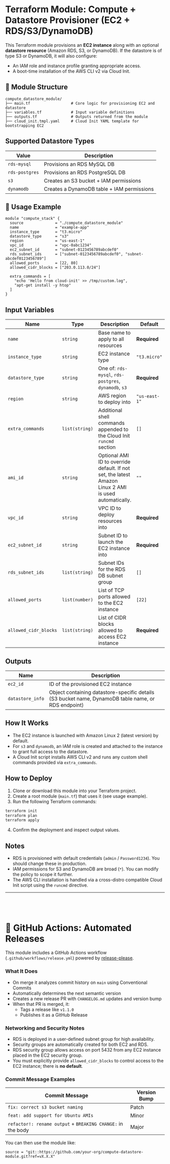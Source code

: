 # Terraform Module: Compute + Datastore Provisioner (EC2 + RDS/S3/DynamoDB)

This Terraform module provisions an **EC2 instance** along with an optional **datastore resource** (Amazon RDS, S3, or DynamoDB). If the datastore is of type S3 or DynamoDB, it will also configure:
- An IAM role and instance profile granting appropriate access.
- A boot-time installation of the AWS CLI v2 via Cloud Init.



## 📁 Module Structure

```
compute_datastore_module/
├── main.tf                  # Core logic for provisioning EC2 and datastore
├── variables.tf             # Input variable definitions
├── outputs.tf               # Outputs returned from the module
├── cloud_init.tmpl.yaml     # Cloud Init YAML template for bootstrapping EC2
```

## Supported Datastore Types

| Value         | Description                  |
|---------------|------------------------------|
| `rds-mysql`   | Provisions an RDS MySQL DB    |
| `rds-postgres`| Provisions an RDS PostgreSQL DB |
| `s3`          | Creates an S3 bucket + IAM permissions |
| `dynamodb`    | Creates a DynamoDB table + IAM permissions |


## 🚀 Usage Example

```hcl
module "compute_stack" {
  source              = "./compute_datastore_module"
  name                = "example-app"
  instance_type       = "t3.micro"
  datastore_type      = "s3"
  region              = "us-east-1"
  vpc_id              = "vpc-0abc1234"
  ec2_subnet_id       = "subnet-0123456789abcdef0"
  rds_subnet_ids      = ["subnet-0123456789abcdef0", "subnet-abcdef0123456789"]
  allowed_ports       = [22, 80]
  allowed_cidr_blocks = ["203.0.113.0/24"]

  extra_commands = [
    "echo 'Hello from cloud-init' >> /tmp/custom.log",
    "apt-get install -y htop"
  ]
}
```
## Input Variables

| Name             | Type          | Description                                                                 | Default        |
|------------------|---------------|-----------------------------------------------------------------------------|----------------|
| `name`           | `string`      | Base name to apply to all resources                                         | **Required**   |
| `instance_type`  | `string`      | EC2 instance type                                                           | `"t3.micro"`   |
| `datastore_type` | `string`      | One of: `rds-mysql`, `rds-postgres`, `dynamodb`, `s3`                       | **Required**   |
| `region`         | `string`      | AWS region to deploy into                                                  | `"us-east-1"`  |
| `extra_commands` | `list(string)`| Additional shell commands appended to the Cloud Init `runcmd` section       | `[]`           |
| `ami_id`         | `string`      | Optional AMI ID to override default. If not set, the latest Amazon Linux 2 AMI is used automatically. | `""` |
| `vpc_id`         | `string`      | VPC ID to deploy resources into                                            | **Required**   |
| `ec2_subnet_id`  | `string`      | Subnet ID to launch the EC2 instance into                                 | **Required**   |
| `rds_subnet_ids` | `list(string)`| Subnet IDs for the RDS DB subnet group                                     | `[]`           |
| `allowed_ports`  | `list(number)`| List of TCP ports allowed to the EC2 instance                              | `[22]`         |
| `allowed_cidr_blocks` | `list(string)` | List of CIDR blocks allowed to access EC2 instance                     | **Required**   |

## Outputs
| Name           | Description                                 |
|----------------|---------------------------------------------|
| `ec2_id`       | ID of the provisioned EC2 instance          |
| `datastore_info` | Object containing datastore-specific details (S3 bucket name, DynamoDB table name, or RDS endpoint) |

## How It Works

- The EC2 instance is launched with Amazon Linux 2 (latest version) by default.
- For `s3` and `dynamodb`, an IAM role is created and attached to the instance to grant full access to the datastore.
- A Cloud Init script installs AWS CLI v2 and runs any custom shell commands provided via `extra_commands`.

## How to Deploy

1. Clone or download this module into your Terraform project.
2. Create a root module (`main.tf`) that uses it (see usage example).
3. Run the following Terraform commands:

```bash
terraform init
terraform plan
terraform apply
```

4. Confirm the deployment and inspect output values.

## Notes

- RDS is provisioned with default credentials (`admin` / `Password1234`). You should change these in production.
- IAM permissions for S3 and DynamoDB are broad (`*`). You can modify the policy to scope it further.
- The AWS CLI installation is handled via a cross-distro compatible Cloud Init script using the `runcmd` directive.

---
&nbsp;
---

# 🔁 GitHub Actions: Automated Releases

This module includes a GitHub Actions workflow (`.github/workflows/release.yml`) powered by [release-please](https://github.com/google-github-actions/release-please-action).

###  What It Does

- On merge it analyzes commit history on `main` using Conventional Commits
- Automatically determines the next semantic version
- Creates a new release PR with `CHANGELOG.md` updates and version bump
- When that PR is merged, it:
  - Tags a release like `v1.1.0`
  - Publishes it as a GitHub Release


### Networking and Security Notes

- RDS is deployed in a user-defined subnet group for high availability.
- Security groups are automatically created for both EC2 and RDS.
- RDS security group allows access on port 5432 from any EC2 instance placed in the EC2 security group.
- You must explicitly provide `allowed_cidr_blocks` to control access to the EC2 instance; there is **no default**.

### Commit Message Examples

| Commit Message                                               | Version Bump |
|--------------------------------------------------------------|--------------|
| `fix: correct s3 bucket naming`                              | Patch        |
| `feat: add support for Ubuntu AMIs`                          | Minor        |
| `refactor!: rename output` + `BREAKING CHANGE:` in the body  | Major        |

You can then use the module like:

```hcl
source = "git::https://github.com/your-org/compute-datastore-module.git?ref=vX.X.X"
```
